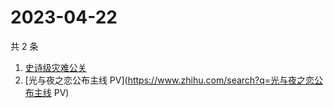 # 2023-04-22

共 2 条

<!-- BEGIN ZHIHUSEARCH -->
<!-- 最后更新时间 Sat Apr 22 2023 01:08:16 GMT+0800 (China Standard Time) -->
1. [史诗级灾难公关](https://www.zhihu.com/search?q=史诗级灾难公关)
1. [光与夜之恋公布主线 PV](https://www.zhihu.com/search?q=光与夜之恋公布主线 PV)
<!-- END ZHIHUSEARCH -->
